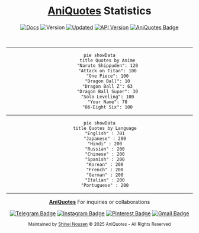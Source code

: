 <div align="center">

# [AniQuotes](https://aniquotesapi.vercel.app/) Statistics

[![Docs](https://img.shields.io/badge/API-Documentation-yellow.svg)](https://github.com/AniQuotes/Documentation)
![Version](https://img.shields.io/badge/Node-v22.15.1-important.svg)
[![Updated](https://img.shields.io/github/last-commit/AniQuotes/Statistics/main?label=Last%20Updated&style=flat)](https://aniquotesapi.vercel.app)
[![API Version](https://img.shields.io/badge/API-v2.5.0-important.svg)](https://aniquotesapi.vercel.app)
[![AniQuotes Badge](https://img.shields.io/endpoint?url=https://aniquotesapi.vercel.app/badge)](https://aniquotesapi.vercel.app/badge)

<br>

---

```mermaid
pie showData
      title Quotes by Anime
      "Naruto Shippuden": 120
      "Attack on Titan": 100
      "One Piece": 100
      "Dragon Ball": 10
      "Dragon Ball Z": 63
      "Dragon Ball Super": 30
      "Solo Leveling": 100
      "Your Name": 78
      "86-Eight Six": 100
```

---

```mermaid
pie showData
    title Quotes by Language
    "English" : 701
    "Japanese" : 200
    "Hindi" : 200
    "Russian" : 200
    "Chinese" : 200
    "Spanish" : 200
    "Korean" : 200
    "French" : 200
    "German" : 200
    "Italian" : 200
    "Portuguese" : 200
```
---
  
**[AniQuotes](https://github.com/AniQuotes)** For inquiries or collaborations
     
[![Telegram Badge](https://img.shields.io/badge/-Telegram-2CA5E0?style=flat&logo=Telegram&logoColor=white)](https://telegram.me/Shineii86 "Contact on Telegram")
[![Instagram Badge](https://img.shields.io/badge/-Instagram-C13584?style=flat&logo=Instagram&logoColor=white)](https://instagram.com/ikx7.a "Follow on Instagram")
[![Pinterest Badge](https://img.shields.io/badge/-Pinterest-E60023?style=flat&logo=Pinterest&logoColor=white)](https://pinterest.com/ikx7a "Follow on Pinterest")
[![Gmail Badge](https://img.shields.io/badge/-Gmail-D14836?style=flat&logo=Gmail&logoColor=white)](mailto:ikx7a@hotmail.com "Send an Email")

<sup>Maintained by [Shinei Nouzen](https://github.com/Shineii86) © 2025 AniQuotes - All Rights Reserved</sup>

</div>
